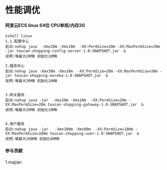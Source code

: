 # 性能调优

#### 阿里云ECS linux 64位 CPU单核/内存2G

    xshell linux
    1.1.配置中心
    启动:nohup java  -Xmx20m -Xms10m  -XX:PermSize=20m -XX:MaxPermSize=20m  -jar toucan-shopping-config-server-1.0-SNAPSHOT.jar  &
    说明:堆最大20MB 初始化10MB
    
    2.服务中心
    启动:nohup java -Xmx30m -Xms10m  -XX:PermSize=20m -XX:MaxPermSize=30m -jar toucan-shopping-eureka-1.0-SNAPSHOT.jar  &
    说明:堆最大30MB 初始化10MB
    
    
    3.网关服务
    启动:nohup java -jar  -Xmx20m -Xms10m  -XX:PermSize=20m -XX:MaxPermSize=20m toucan-shopping-gateway-1.0-SNAPSHOT.jar  &
    说明:堆最大20MB 初始化10MB
    
    
    4.用户服务
    启动:nohup java -jar   -Xmx100m -Xms80m  -XX:PermSize=100m -XX:MaxPermSize=100m toucan-shopping-user-1.0-SNAPSHOT.jar  &
    说明:堆最大100MB 初始化80MB
    

#### 参与贡献
1.majian
